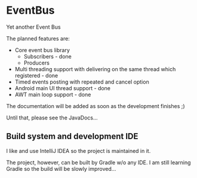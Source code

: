 # EventBus

Yet another Event Bus

The planned features are:
- Core event bus library
  - Subscribers - done
  - Producers
- Multi threading support with delivering on the same thread which registered - done
- Timed events posting with repeated and cancel option
- Android main UI thread support - done
- AWT main loop support - done

The documentation will be added as soon as the development finishes ;)

Until that, please see the JavaDocs...

## Build system and development IDE

I like and use IntelliJ IDEA so the project is maintained in it.

The project, however, can be built by Gradle w/o any IDE. I am still learning Gradle so the build will be slowly improved...
